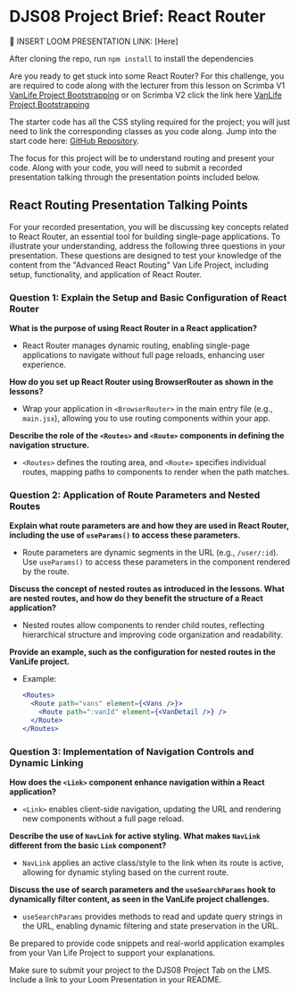 # DJS08 Project Brief: React Router 

🎥 INSERT LOOM PRESENTATION LINK: [Here]

After cloning the repo, run `npm install` to install the dependencies 

Are you ready to get stuck into some React Router? For this challenge, you are required to code along with the lecturer from this lesson on Scrimba V1 [VanLife Project Bootstrapping](https://v1.scrimba.com/learn/react/introduction-to-react-router-6-coafa4877a450245212825034) or on Scrimba V2 click the link here [VanLife Project Bootstrapping](https://v2.scrimba.com/advanced-react-c02h/~02d)

The starter code has all the CSS styling required for the project; you will just need to link the corresponding classes as you code along. Jump into the start code here: [GitHub Repository](https://github.com/CodeSpace-Academy/StudentNo_Classcode_Group_Name-Surname_DJS08/tree/main).

The focus for this project will be to understand routing and present your code. Along with your code, you will need to submit a recorded presentation talking through the presentation points included below.

## React Routing Presentation Talking Points

For your recorded presentation, you will be discussing key concepts related to React Router, an essential tool for building single-page applications. To illustrate your understanding, address the following three questions in your presentation. These questions are designed to test your knowledge of the content from the "Advanced React Routing" Van Life Project, including setup, functionality, and application of React Router.

### Question 1: Explain the Setup and Basic Configuration of React Router

**What is the purpose of using React Router in a React application?**
- React Router manages dynamic routing, enabling single-page applications to navigate without full page reloads, enhancing user experience.

**How do you set up React Router using BrowserRouter as shown in the lessons?**
- Wrap your application in `<BrowserRouter>` in the main entry file (e.g., `main.jsx`), allowing you to use routing components within your app.

**Describe the role of the `<Routes>` and `<Route>` components in defining the navigation structure.**
- `<Routes>` defines the routing area, and `<Route>` specifies individual routes, mapping paths to components to render when the path matches.

### Question 2: Application of Route Parameters and Nested Routes

**Explain what route parameters are and how they are used in React Router, including the use of `useParams()` to access these parameters.**
- Route parameters are dynamic segments in the URL (e.g., `/user/:id`). Use `useParams()` to access these parameters in the component rendered by the route.

**Discuss the concept of nested routes as introduced in the lessons. What are nested routes, and how do they benefit the structure of a React application?**
- Nested routes allow components to render child routes, reflecting hierarchical structure and improving code organization and readability.

**Provide an example, such as the configuration for nested routes in the VanLife project.**
- Example:
  ```jsx
  <Routes>
    <Route path="vans" element={<Vans />}>
      <Route path=":vanId" element={<VanDetail />} />
    </Route>
  </Routes>
  ```

### Question 3: Implementation of Navigation Controls and Dynamic Linking

**How does the `<Link>` component enhance navigation within a React application?**
- `<Link>` enables client-side navigation, updating the URL and rendering new components without a full page reload.

**Describe the use of `NavLink` for active styling. What makes `NavLink` different from the basic `Link` component?**
- `NavLink` applies an active class/style to the link when its route is active, allowing for dynamic styling based on the current route.

**Discuss the use of search parameters and the `useSearchParams` hook to dynamically filter content, as seen in the VanLife project challenges.**
- `useSearchParams` provides methods to read and update query strings in the URL, enabling dynamic filtering and state preservation in the URL.

Be prepared to provide code snippets and real-world application examples from your Van Life Project to support your explanations.

Make sure to submit your project to the DJS08 Project Tab on the LMS. Include a link to your Loom Presentation in your README.


